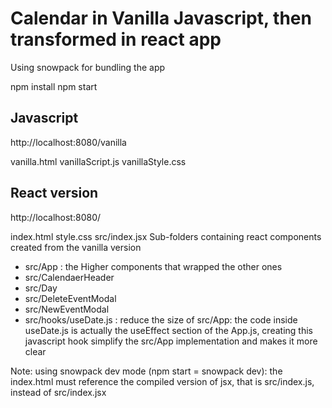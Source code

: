 # Calendar in Vanilla Javascript, then transformed in react app

Using snowpack for bundling the app

npm install
npm start

## Javascript

http://localhost:8080/vanilla

vanilla.html
vanillaScript.js
vanillaStyle.css

## React version

http://localhost:8080/

index.html
style.css
src/index.jsx
Sub-folders containing react components created from the vanilla version
- src/App : the Higher components that wrapped the other ones
- src/CalendaerHeader
- src/Day
- src/DeleteEventModal
- src/NewEventModal
- src/hooks/useDate.js : reduce the size of src/App: the code inside useDate.js is actually the useEffect section of the App.js, creating this javascript hook simplify the src/App implementation and makes it more clear

Note: using snowpack dev mode (npm start = snowpack dev): the index.html must reference the compiled version of jsx, that is src/index.js, instead of src/index.jsx
